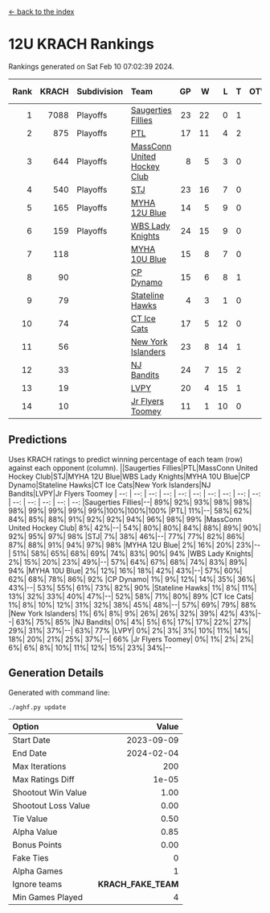 [<- back to the index](readme.md)
# 12U KRACH Rankings
Rankings generated on Sat Feb 10 07:02:39 2024.

Rank|KRACH|Subdivision|Team|GP|W|L|T|OTW|OTL|SoS|Exp Wins|Win Diff
---:|---:|:---|:---|---:|---:|---:|---:|---:|---:|---:|---:|---:
1|7088|Playoffs|[Saugerties Fillies](https://gamesheetstats.com/seasons/3663/teams/140805/schedule)|23|22|0|1|0|0|207|23.3|-0.0
2|875|Playoffs|[PTL](https://gamesheetstats.com/seasons/3663/teams/140798/schedule)|17|11|4|2|0|1|1035|12.9|0.0
3|644|Playoffs|[MassConn United Hockey Club](https://gamesheetstats.com/seasons/3663/teams/140797/schedule)|8|5|3|0|1|0|1096|5.9|0.0
4|540|Playoffs|[STJ](https://gamesheetstats.com/seasons/3663/teams/140800/schedule)|23|16|7|0|1|0|826|16.9|0.0
5|165|Playoffs|[MYHA 12U Blue](https://gamesheetstats.com/seasons/3663/teams/140799/schedule)|14|5|9|0|0|1|885|5.9|0.0
6|159|Playoffs|[WBS Lady Knights](https://gamesheetstats.com/seasons/3663/teams/140808/schedule)|24|15|9|0|0|0|980|15.9|0.0
7|118||[MYHA 10U Blue](https://gamesheetstats.com/seasons/3663/teams/140806/schedule)|15|8|7|0|0|1|593|8.9|0.0
8|90||[CP Dynamo](https://gamesheetstats.com/seasons/3663/teams/140802/schedule)|15|6|8|1|0|2|1414|7.4|0.0
9|79||[Stateline Hawks](https://gamesheetstats.com/seasons/3663/teams/174606/schedule)|4|3|1|0|0|1|26|3.9|0.0
10|74||[CT Ice Cats](https://gamesheetstats.com/seasons/3663/teams/140801/schedule)|17|5|12|0|2|1|1025|5.9|0.0
11|56||[New York Islanders](https://gamesheetstats.com/seasons/3663/teams/140809/schedule)|23|8|14|1|2|0|708|9.4|0.0
12|33||[NJ Bandits](https://gamesheetstats.com/seasons/3663/teams/140807/schedule)|24|7|15|2|1|1|1218|8.9|0.0
13|19||[LVPY](https://gamesheetstats.com/seasons/3663/teams/140804/schedule)|20|4|15|1|2|0|491|5.4|0.0
14|10||[Jr Flyers Toomey](https://gamesheetstats.com/seasons/3663/teams/140803/schedule)|11|1|10|0|0|1|163|1.9|0.0

## Predictions
Uses KRACH ratings to predict winning percentage of each team (row) against each opponent (column).
||Saugerties Fillies|PTL|MassConn United Hockey Club|STJ|MYHA 12U Blue|WBS Lady Knights|MYHA 10U Blue|CP Dynamo|Stateline Hawks|CT Ice Cats|New York Islanders|NJ Bandits|LVPY|Jr Flyers Toomey
| --: | --: | --: | --: | --: | --: | --: | --: | --: | --: | --: | --: | --: | --: | --: 
|Saugerties Fillies|--| 89%| 92%| 93%| 98%| 98%| 98%| 99%| 99%| 99%| 99%|100%|100%|100%
|PTL| 11%|--| 58%| 62%| 84%| 85%| 88%| 91%| 92%| 92%| 94%| 96%| 98%| 99%
|MassConn United Hockey Club|  8%| 42%|--| 54%| 80%| 80%| 84%| 88%| 89%| 90%| 92%| 95%| 97%| 98%
|STJ|  7%| 38%| 46%|--| 77%| 77%| 82%| 86%| 87%| 88%| 91%| 94%| 97%| 98%
|MYHA 12U Blue|  2%| 16%| 20%| 23%|--| 51%| 58%| 65%| 68%| 69%| 74%| 83%| 90%| 94%
|WBS Lady Knights|  2%| 15%| 20%| 23%| 49%|--| 57%| 64%| 67%| 68%| 74%| 83%| 89%| 94%
|MYHA 10U Blue|  2%| 12%| 16%| 18%| 42%| 43%|--| 57%| 60%| 62%| 68%| 78%| 86%| 92%
|CP Dynamo|  1%|  9%| 12%| 14%| 35%| 36%| 43%|--| 53%| 55%| 61%| 73%| 82%| 90%
|Stateline Hawks|  1%|  8%| 11%| 13%| 32%| 33%| 40%| 47%|--| 52%| 58%| 71%| 80%| 89%
|CT Ice Cats|  1%|  8%| 10%| 12%| 31%| 32%| 38%| 45%| 48%|--| 57%| 69%| 79%| 88%
|New York Islanders|  1%|  6%|  8%|  9%| 26%| 26%| 32%| 39%| 42%| 43%|--| 63%| 75%| 85%
|NJ Bandits|  0%|  4%|  5%|  6%| 17%| 17%| 22%| 27%| 29%| 31%| 37%|--| 63%| 77%
|LVPY|  0%|  2%|  3%|  3%| 10%| 11%| 14%| 18%| 20%| 21%| 25%| 37%|--| 66%
|Jr Flyers Toomey|  0%|  1%|  2%|  2%|  6%|  6%|  8%| 10%| 11%| 12%| 15%| 23%| 34%|--

## Generation Details

Generated with command line:
```
./aghf.py update
```

| Option | Value |
| :----- | ----: |
| Start Date | 2023-09-09 |
| End Date | 2024-02-04 |
| Max Iterations | 200 |
| Max Ratings Diff | 1e-05 |
| Shootout Win Value | 1.00 |
| Shootout Loss Value | 0.00 |
| Tie Value | 0.50 |
| Alpha Value | 0.85 |
| Bonus Points | 0.00 |
| Fake Ties | 0 |
| Alpha Games | 1 |
| Ignore teams | __KRACH_FAKE_TEAM__ |
| Min Games Played | 4 |

